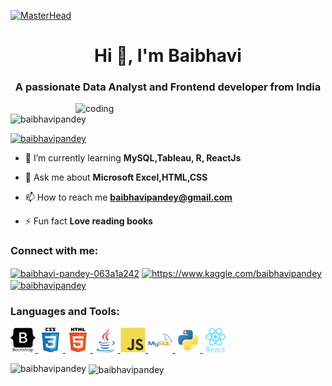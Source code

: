 [![MasterHead](https://nielseniq.com/wp-content/uploads/sites/4/2021/02/data-science-icon-animation-banner-clockwise-3.gif
)](https://Baibhavi.io
)

<h1 align="center">Hi 👋, I'm Baibhavi</h1>
<h3 align="center">A passionate Data Analyst and Frontend developer from India</h3>
<img align="right" alt="coding" width="400" src="https://media1.giphy.com/media/L1R1tvI9svkIWwpVYr/giphy.gif?cid=ecf05e4752bnfnon8p5fp8rbpw1fi7dx3z9a2rpadi656lhp&ep=v1_gifs_search&rid=giphy.gif&ct=g">

<p align="left"> <img src="https://komarev.com/ghpvc/?username=baibhavipandey&label=Profile%20views&color=0e75b6&style=flat" alt="baibhavipandey" /> </p>

<p align="left"> <a href="https://github.com/ryo-ma/github-profile-trophy"><img src="https://github-profile-trophy.vercel.app/?username=baibhavipandey" alt="baibhavipandey" /></a> </p>

- 🌱 I’m currently learning **MySQL,Tableau, R, ReactJs**

- 💬 Ask me about **Microsoft Excel,HTML,CSS**

- 📫 How to reach me **baibhavipandey@gmail.com**

- ⚡ Fun fact **Love reading books**

<h3 align="left">Connect with me:</h3>
<p align="left">
<a href="https://www.linkedin.com/in/baibhavi-pandey-063a1a242/" target="blank"><img align="center" src="https://raw.githubusercontent.com/rahuldkjain/github-profile-readme-generator/master/src/images/icons/Social/linked-in-alt.svg" alt="baibhavi-pandey-063a1a242" height="30" width="40" /></a>
<a href="https://www.kaggle.com/baibhavipandey" target="blank"><img align="center" src="https://raw.githubusercontent.com/rahuldkjain/github-profile-readme-generator/master/src/images/icons/Social/kaggle.svg" alt="https://www.kaggle.com/baibhavipandey" height="30" width="40" /></a>
<a href="https://leetcode.com/baibhavipandey/" target="blank"><img align="center" src="https://raw.githubusercontent.com/rahuldkjain/github-profile-readme-generator/master/src/images/icons/Social/leet-code.svg" alt="baibhavipandey" height="30" width="40" /></a>
</p>

<h3 align="left">Languages and Tools:</h3>
<p align="left"> <a href="https://getbootstrap.com" target="_blank" rel="noreferrer"> <img src="https://raw.githubusercontent.com/devicons/devicon/master/icons/bootstrap/bootstrap-plain-wordmark.svg" alt="bootstrap" width="40" height="40"/> </a> <a href="https://www.w3schools.com/css/" target="_blank" rel="noreferrer"> <img src="https://raw.githubusercontent.com/devicons/devicon/master/icons/css3/css3-original-wordmark.svg" alt="css3" width="40" height="40"/> </a> <a href="https://www.w3.org/html/" target="_blank" rel="noreferrer"> <img src="https://raw.githubusercontent.com/devicons/devicon/master/icons/html5/html5-original-wordmark.svg" alt="html5" width="40" height="40"/> </a> <a href="https://www.java.com" target="_blank" rel="noreferrer"> <img src="https://raw.githubusercontent.com/devicons/devicon/master/icons/java/java-original.svg" alt="java" width="40" height="40"/> </a> <a href="https://developer.mozilla.org/en-US/docs/Web/JavaScript" target="_blank" rel="noreferrer"> <img src="https://raw.githubusercontent.com/devicons/devicon/master/icons/javascript/javascript-original.svg" alt="javascript" width="40" height="40"/> </a> <a href="https://www.mysql.com/" target="_blank" rel="noreferrer"> <img src="https://raw.githubusercontent.com/devicons/devicon/master/icons/mysql/mysql-original-wordmark.svg" alt="mysql" width="40" height="40"/> </a> <a href="https://www.python.org" target="_blank" rel="noreferrer"> <img src="https://raw.githubusercontent.com/devicons/devicon/master/icons/python/python-original.svg" alt="python" width="40" height="40"/> </a> <a href="https://reactjs.org/" target="_blank" rel="noreferrer"> <img src="https://raw.githubusercontent.com/devicons/devicon/master/icons/react/react-original-wordmark.svg" alt="react" width="40" height="40"/> </a> </p>

<p><img align="left" src="https://github-readme-stats.vercel.app/api/top-langs?username=&show_icons=true&locale=en&layout=compact" alt="baibhavipandey" /></p>

<p>&nbsp;<img align="center" src="https://github-readme-stats.vercel.app/api?username=Baibhavi&show_icons=true&locale=en" alt="baibhavipandey" /></p>

